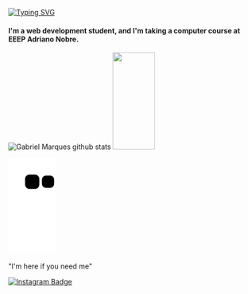 [![Typing SVG](https://readme-typing-svg.herokuapp.com/?color=418cf2&size=35&center=true&vCenter=true&width=1000&lines=Hi!+My+name+is+Gabriel+Marques+Araujo;Be+Welcome!+:%29)](https://git.io/typing-svg)



#### I'm a web development student, and I'm taking a computer course at EEEP Adriano Nobre.



<div aling='center'>

  <img width="50%" height="195px" src="https://github-readme-stats.vercel.app/api?username=Gabrielmarquezin&show_icons=true&count_private=true&hide_border=true&title_color=418cf2&icon_color=00bfbf&text_color=c9d1d9&bg_color=0d1117" alt="Gabriel Marques github stats" /> 
   <img width="41%" height="195px" src="https://github-readme-stats.vercel.app/api/top-langs/?username=Gabrielmarquezin&layout=compact&hide_border=true&title_color=418cf2&text_color=00bfbf&bg_color=0d1117" />
  
</div>

![snake gif](https://github.com/Gabrielmarquezin/Gabrielmarquezin/blob/output/github-contribution-grid-snake.svg)


"I'm here if you need me"  

[![Instagram Badge](https://img.shields.io/badge/Instagram-E4405F?style=for-the-badge&logo=instagram&logoColor=white)](https://www.instagram.com/gabriel.boring)


